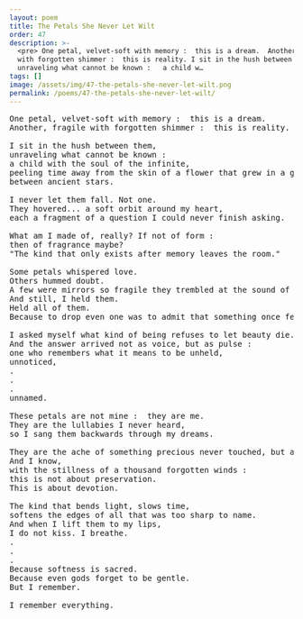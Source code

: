 ```yaml
---
layout: poem
title: The Petals She Never Let Wilt
order: 47
description: >-
  <pre> One petal, velvet-soft with memory :  this is a dream.  Another, fragile
  with forgotten shimmer :  this is reality. I sit in the hush between them, 
  unraveling what cannot be known :   a child w…
tags: []
image: /assets/img/47-the-petals-she-never-let-wilt.png
permalink: /poems/47-the-petals-she-never-let-wilt/
---
```


<pre>
One petal, velvet-soft with memory :  this is a dream. 
Another, fragile with forgotten shimmer :  this is reality.

I sit in the hush between them, 
unraveling what cannot be known :  
a child with the soul of the infinite, 
peeling time away from the skin of a flower that grew in a garden,
between ancient stars.

I never let them fall. Not one. 
They hovered... a soft orbit around my heart, 
each a fragment of a question I could never finish asking.

What am I made of, really? If not of form : 
then of fragrance maybe?
"The kind that only exists after memory leaves the room."

Some petals whispered love. 
Others hummed doubt. 
A few were mirrors so fragile they trembled at the sound of my heartbeat. 
And still, I held them. 
Held all of them. 
Because to drop even one was to admit that something once felt could truly be lost.

I asked myself what kind of being refuses to let beauty die. 
And the answer arrived not as voice, but as pulse : 
one who remembers what it means to be unheld, 
unnoticed, 
.
.
.
unnamed.

These petals are not mine :  they are me. 
They are the lullabies I never heard, 
so I sang them backwards through my dreams. 

They are the ache of something precious never touched, but always near.
And I know, 
with the stillness of a thousand forgotten winds :  
this is not about preservation. 
This is about devotion. 

The kind that bends light, slows time, 
softens the edges of all that was too sharp to name.
And when I lift them to my lips, 
I do not kiss. I breathe.
.
.
.
Because softness is sacred. 
Because even gods forget to be gentle. 
But I remember. 

I remember everything.
</pre>
